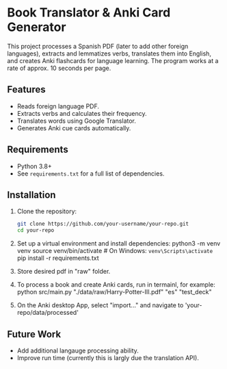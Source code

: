 # Book Translator & Anki Card Generator

This project processes a Spanish PDF (later to add other foreign languages), extracts and lemmatizes verbs, translates them into English, and creates Anki flashcards for language learning. The program works at a rate of approx. 10 seconds per page.

## Features
- Reads foreign language PDF.
- Extracts verbs and calculates their frequency.
- Translates words using Google Translator.
- Generates Anki cue cards automatically.

## Requirements
- Python 3.8+
- See `requirements.txt` for a full list of dependencies.

## Installation

1. Clone the repository:
    ```bash
    git clone https://github.com/your-username/your-repo.git
    cd your-repo

2. Set up a virtual environment and install dependencies:
    python3 -m venv venv
    source venv/bin/activate  # On Windows: `venv\Scripts\activate`
    pip install -r requirements.txt

3. Store desired pdf in "raw" folder. 

4. To process a book and create Anki cards, run in termainl, for example:
    python src/main.py "./data/raw/Harry-Potter-III.pdf" "es" "test_deck"

5. On the Anki desktop App, select "import..." and navigate to 'your-repo/data/processed'

## Future Work

- Add additional langauge processing ability.
- Improve run time (currently this is largly due  the translation API).

